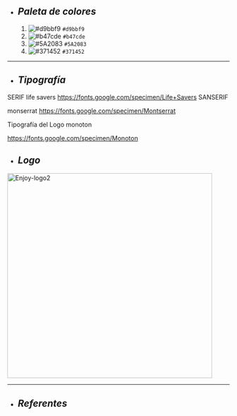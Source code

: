 + ## ___Paleta de colores___
  1. ![#d9bbf9](https://via.placeholder.com/15/d9bbf9/000000?text=+) `#d9bbf9`
  2. ![#b47cde](https://via.placeholder.com/15/b47cde/000000?text=+) `#b47cde`
  3. ![#5A2083 ](https://via.placeholder.com/15/5A2083/000000?text=+) `#5A2083 `
  4. ![#371452](https://via.placeholder.com/15/371452/000000?text=+) `#371452`
 ___
 
 + ## ___Tipografía___

SERIF
life savers
https://fonts.google.com/specimen/Life+Savers
SANSERIF

 monserrat
https://fonts.google.com/specimen/Montserrat

Tipografía del Logo
monoton

https://fonts.google.com/specimen/Monoton


+ ## ___Logo___
<img width="464" alt="Enjoy-logo2" src="https://user-images.githubusercontent.com/93154485/141705412-abb4b94f-0af2-40b0-9264-da0063895251.png">

___
+ ## ___Referentes___


